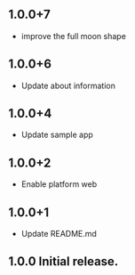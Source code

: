 ## 1.0.0+7
* improve the full moon shape
## 1.0.0+6
* Update about information
## 1.0.0+4
* Update sample app
## 1.0.0+2
* Enable platform web
## 1.0.0+1
* Update README.md
## 1.0.0  Initial release.
